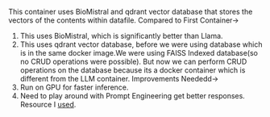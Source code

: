 This container uses BioMistral and qdrant vector database that stores the vectors of the contents within datafile. 
Compared to First Container->
1. This uses BioMistral, which is significantly better than Llama.
2. This uses qdrant vector database, before we were using database which is in the same docker image.We were using FAISS Indexed database(so no CRUD operations were possible). But now we can perform CRUD operations on the database because its a docker container which is different from the LLM container. 
Improvements Neededd->
1. Run on GPU for faster inference.
2. Need to play around with Prompt Engineering get better responses. 
Resource I [used](https://www.youtube.com/watch?v=A_m3tCqdts4).

